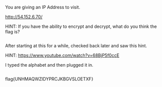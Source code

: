 You are giving an IP Address to visit.

http://54.152.6.70/

HINT: If you have the ability to encrypt and decrypt, what do you think the flag is?

<img src=''>

After starting at this for a while, checked back later and saw this hint.

HINT: https://www.youtube.com/watch?v=68BjP5f0ccE

I typed the alphabet and then plugged it in.

<img src=''>

flag{UNHMAQWZIDYPRCJKBGVSLOETXF}
